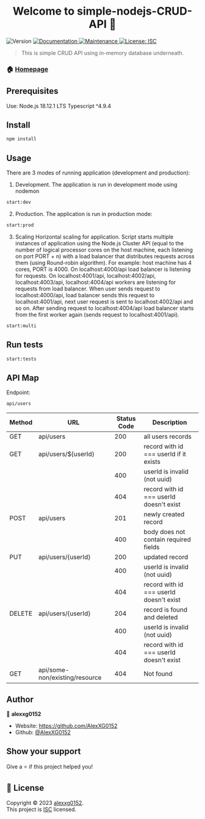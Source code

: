 <h1 align="center">Welcome to simple-nodejs-CRUD-API 👋</h1>
<p>
  <img alt="Version" src="https://img.shields.io/badge/version-1.0.0-blue.svg?cacheSeconds=2592000" />
  <a href="https://github.com/AlexXG0152/simple-nodejs-CRUD-API#readme" target="_blank">
    <img alt="Documentation" src="https://img.shields.io/badge/documentation-yes-brightgreen.svg" />
  </a>
  <a href="https://github.com/AlexXG0152/simple-nodejs-CRUD-API/graphs/commit-activity" target="_blank">
    <img alt="Maintenance" src="https://img.shields.io/badge/Maintained%3F-yes-green.svg" />
  </a>
  <a href="https://github.com/AlexXG0152/simple-nodejs-CRUD-API/blob/master/LICENSE" target="_blank">
    <img alt="License: ISC" src="https://img.shields.io/github/license/AlexXG0152/simple-nodejs-CRUD-API" />
  </a>
</p>

> This is simple CRUD API using in-memory database underneath.

### 🏠 [Homepage](https://github.com/AlexXG0152/simple-nodejs-CRUD-API)

## Prerequisites

Use:
Node.js 18.12.1 LTS
Typescript ^4.9.4



## Install

```sh
npm install
```

## Usage

There are 3 modes of running application (development and production):
1. Development.
The application is run in development mode using nodemon 

```sh
start:dev
```

2. Production.
The application is run in production mode: 

```sh
start:prod
```

3. Scaling
Horizontal scaling for application. Script starts multiple instances of application using the Node.js Cluster API (equal to the number of logical processor cores on the host machine, each listening on port PORT + n) with a load balancer that distributes requests across them (using Round-robin algorithm). For example: host machine has 4 cores, PORT is 4000. On localhost:4000/api load balancer is listening for requests. On localhost:4001/api, localhost:4002/api, localhost:4003/api, localhost:4004/api workers are listening for requests from load balancer. When user sends request to localhost:4000/api, load balancer sends this request to localhost:4001/api, next user request is sent to localhost:4002/api and so on. After sending request to localhost:4004/api load balancer starts from the first worker again (sends request to localhost:4001/api).

```sh
start:multi
```

## Run tests

```sh
start:tests
```

## API Map

Endpoint:  
```sh
api/users
```

| Method | URL                               | Status Code | Description                             |
|--------|-----------------------------------|-------------|-----------------------------------------|
| GET    | api/users                         | 200         | all users records                       |
| GET    | api/users/${userId}               | 200         | record with id === userId if it exists  |
|        |                                   | 400         | userId is invalid (not uuid)            |
|        |                                   | 404         | record with id === userId doesn't exist |
| POST   | api/users                         | 201         | newly created record                    |
|        |                                   | 400         | body does not contain required fields   |
| PUT    | api/users/{userId}                | 200         | updated record                          |
|        |                                   | 400         | userId is invalid (not uuid)            |
|        |                                   | 404         | record with id === userId doesn't exist |
| DELETE | api/users/{userId}                | 204         | record is found and deleted             |
|        |                                   | 400         | userId is invalid (not uuid)            |
|        |                                   | 404         | record with id === userId doesn't exist |
| GET    | api/some-non/existing/resource    | 404         | Not found                               |


## Author

👤 **alexxg0152**

* Website: https://github.com/AlexXG0152
* Github: [@AlexXG0152](https://github.com/AlexXG0152)

## Show your support

Give a ⭐️ if this project helped you!

## 📝 License

Copyright © 2023 [alexxg0152](https://github.com/AlexXG0152).<br />
This project is [ISC](https://github.com/AlexXG0152/simple-nodejs-CRUD-API/blob/master/LICENSE) licensed.
